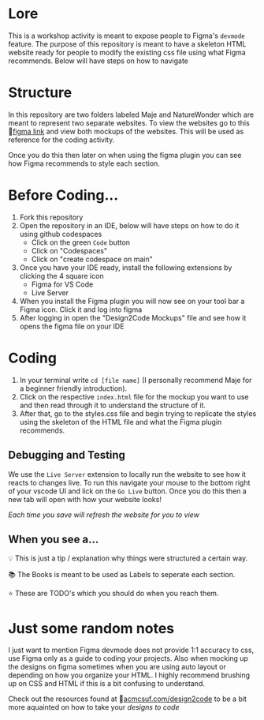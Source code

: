 # Lore

This is a workshop activity is meant to expose people to Figma's `devmode` feature. The purpose of this repository is meant to have a skeleton HTML website ready for people to modify the existing css file using what Figma recommends. Below will have steps on how to navigate

# Structure

In this repository are two folders labeled Maje and NatureWonder which are meant to represent two separate websites. To view the websites go to this 🔗[figma link](https://www.figma.com/file/7xIBszLJenYFiNNM9DxKdL/Website-Design?type=design&node-id=0%3A1&mode=design&t=HAqIdCxmh5zJZ19d-1) and view both mockups of the websites. This will be used as reference for the coding activity.

Once you do this then later on when using the figma plugin you can see how Figma recommends to style each section. 

# Before Coding...

1. Fork this repository
2. Open the repository in an IDE, below will have steps on how to do it using github codespaces
    - Click on the green `Code` button
    - Click on "Codespaces"
    - Click on "create codespace on main"
3. Once you have your IDE ready, install the following extensions by clicking the 4 square icon
    - Figma for VS Code
    - Live Server
4. When you install the Figma plugin you will now see on your tool bar a Figma icon. Click it and log into figma
5. After logging in open the "Design2Code Mockups" file and see how it opens the figma file on your IDE

# Coding

1. In your terminal write `cd [file name]` (I personally recommend Maje for a beginner friendly introduction).
2. Click on the respective `index.html` file for the mockup you want to use and then read through it to understand the structure of it.
3. After that, go to the styles.css file and begin trying to replicate the styles using the skeleton of the HTML file and what the Figma plugin recommends.

## Debugging and Testing

We use the `Live Server` extension to locally run the website to see how it reacts to changes live. To run this navigate your mouse to the bottom right of your vscode UI and lick on the `Go Live` button. Once you do this then a new tab will open with how your website looks! 

*Each time you save will refresh the website for you to view*

## When you see a...

💡  This is just a tip / explanation why things were structured a certain way.

📚 The Books is meant to be used as Labels to seperate each section.

⭐ These are TODO's which you should do when you reach them.

# Just some random notes

I just want to mention Figma devmode does not provide 1:1 accuracy to css, use Figma only as a guide to coding your projects. Also when mocking up the designs on figma sometimes when you are using auto layout or depending on how you organize your HTML. I highly recommend brushing up on CSS and HTML if this is a bit confusing to understand.

Check out the resources found at 🔗[acmcsuf.com/design2code](acmcsuf.com/design2code) to be a bit more aquainted on how to take your *designs to code*